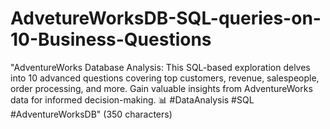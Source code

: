 # AdvetureWorksDB-SQL-queries-on-10-Business-Questions
"AdventureWorks Database Analysis: This SQL-based exploration delves into 10 advanced questions covering top customers, revenue, salespeople, order processing, and more. Gain valuable insights from AdventureWorks data for informed decision-making. 📊 #DataAnalysis #SQL #AdventureWorksDB" (350 characters)
